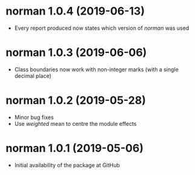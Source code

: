 # norman 1.0.4 (2019-06-13)

* Every report produced now states which version of _norman_ was used

# norman 1.0.3 (2019-06-06)

* Class boundaries now work with non-integer marks (with a single decimal place)

# norman 1.0.2 (2019-05-28)

* Minor bug fixes
* Use _weighted_ mean to centre the module effects

# norman 1.0.1 (2019-05-06)

* Initial availability of the package at GitHub
